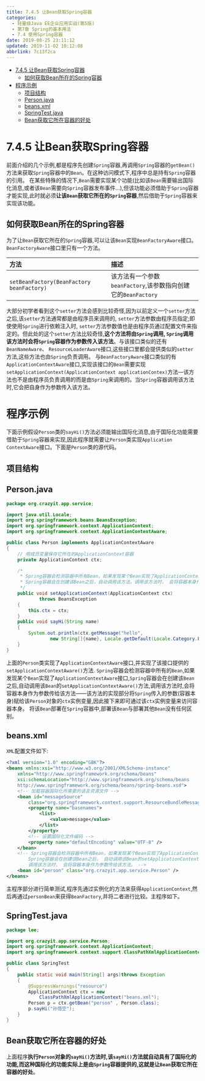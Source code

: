 ```yaml
---
title: 7.4.5 让Bean获取Spring容器
categories: 
  - 轻量级Java EE企业应用实战(第5版)
  - 第7章 Spring的基本用法
  - 7.4 使用Spring容器
date: 2019-08-25 23:11:12
updated: 2019-11-02 10:12:08
abbrlink: 7c13f2ca
---
```

<div id='my_toc'>

- [7.4.5 让Bean获取Spring容器](/JavaReadingNotes/7c13f2ca/#7-4-5-让Bean获取Spring容器)
    - [如何获取Bean所在的Spring容器](/JavaReadingNotes/7c13f2ca/#如何获取Bean所在的Spring容器)
- [程序示例](/JavaReadingNotes/7c13f2ca/#程序示例)
    - [项目结构](/JavaReadingNotes/7c13f2ca/#项目结构)
    - [Person.java](/JavaReadingNotes/7c13f2ca/#Person-java)
    - [beans.xml](/JavaReadingNotes/7c13f2ca/#beans-xml)
    - [SpringTest.java](/JavaReadingNotes/7c13f2ca/#SpringTest-java)
    - [Bean获取它所在容器的好处](/JavaReadingNotes/7c13f2ca/#Bean获取它所在容器的好处)

</div>
<!--more-->
<script>if (navigator.platform.toLowerCase() == 'win32'){document.getElementById('my_toc').style.display = 'none';}</script>

<!--end-->
<!--SSTStart-->
# 7.4.5 让Bean获取Spring容器 #
前面介绍的几个示例,都是程序先创建`Spring`容器,再调用`Spring`容器的`getBean()`方法来获取`Spring`容器中的`Bean`。在这种访问模式下,程序中总是持有`Spring`容器的引用。
在某些特殊的情况下,`Bean`需要实现某个功能(比如该`Bean`需要输出国际化消息,或者该`Bean`需要向`Spring`容器发布事件…),但该功能必须借助于`Spring`容器才能实现,此时就必须**让该`Bean`获取它所在的`Spring`容器**,然后借助于`Spring`容器来实现该功能。
## 如何获取Bean所在的Spring容器 ##
为了让`Bean`获取它所在的`Spring`容器,可以让该`Bean`实现`BeanFactoryAware`接口。`BeanFactoryAware`接口里只有一个方法。

|方法|描述|
|:---|:---|
|`setBeanFactory(BeanFactory beanFactory)`|该方法有一个参数`beanFactory`,该参数指向创建它的`BeanFactory`|
大部分初学者看到这个`setter`方法会感到比较奇怪,因为以前定义一个`setter`方法之后,该`setter`方法通常都是由程序员来调用的, `setter`方法参数由程序员指定;即使使用`Spring`进行依赖注入时, `setter`方法参数值也是由程序员通过配置文件来指定的。但此处的这个`setter`方法比较奇怪,**这个方法将由`Spring`调用, `Spring`调用该方法时会将`Spring`容器作为参数传入该方法**。与该接口类似的还有`BeanNameAware`、 `ResourceLoaderAware`接口,这些接口里都会提供类似的`setter`方法,这些方法也由`Spring`负责调用。
与`BeanFactoryAware`接口类似的有`ApplicationContextAware`接口,实现该接口的`Bean`需要实现`setApplicationContext(ApplicationContext applicationContex)`方法—该方法也不是由程序员负责调用的而是由`Spring`来调用的。当`Spring`容器调用该方法时,它会把自身作为参数传入该方法。
# 程序示例 #
下面示例假设`Person`类的`sayHi()`方法必须能输出国际化消息,由于国际化功能需要借助于`Spring`容器来实现,因此程序就需要让`Person`类实现`Application ContextAware`接口。下面是`Person`类的源代码。
## 项目结构 ##
## Person.java ##
```java
package org.crazyit.app.service;

import java.util.Locale;
import org.springframework.beans.BeansException;
import org.springframework.context.ApplicationContext;
import org.springframework.context.ApplicationContextAware;

public class Person implements ApplicationContextAware
{
	// 用成员变量保存它所在的ApplicationContext容器
	private ApplicationContext ctx;

	/*
	 * Spring容器会检测容器中所有Bean，如果发现某个Bean实现了ApplicationContextAware接口，
	 * Spring容器会在创建该Bean之后，自动调用该方法，调用该方法时， 会将容器本身作为参数传给该方法。
	 */
	public void setApplicationContext(ApplicationContext ctx)
			throws BeansException
	{
		this.ctx = ctx;
	}
	public void sayHi(String name)
	{
		System.out.println(ctx.getMessage("hello", 
                new String[]{name}, Locale.getDefault(Locale.Category.FORMAT)));
	}
}
```
上面的`Person`类实现了`ApplicationContextAware`接口,并实现了该接口提供的`setApplicationContextAware()`方法.
`Spring`容器会检测容器中所有的`Bean`,如果发现某个`Bean`实现了`ApplicationContextAware`接口,`Spring`容器会在创建该`Bean`之后,自动调用该`Bean`的`setApplicationContextAware()`方法,调用该方法时,会将容器本身作为参数传给该方法——该方法的实现部分将`Spring`传入的参数(容器本身)赋给该`Person`对象的`ctx`实例变量,因此接下来即可通过该`ctx`实例变量来访问容器本身。
将该`Bean`部署在`Spring`容器中,部署该`Bean`与部署其他`Bean`没有任何区别。
## beans.xml ##
`XML`配置文件如下:
```xml
<?xml version="1.0" encoding="GBK"?>
<beans xmlns:xsi="http://www.w3.org/2001/XMLSchema-instance"
    xmlns="http://www.springframework.org/schema/beans"
    xsi:schemaLocation="http://www.springframework.org/schema/beans
	http://www.springframework.org/schema/beans/spring-beans.xsd">
    <!-- 加载容器国际化所需要的语言资源文件 -->
    <bean id="messageSource"
        class="org.springframework.context.support.ResourceBundleMessageSource">
        <property name="basenames">
            <list>
                <value>message</value>
            </list>
        </property>
        <!-- 设置国际化文件编码 -->
        <property name="defaultEncoding" value="UTF-8" />
    </bean>
    <!-- Spring容器会检测容器中所有Bean，如果发现某个Bean实现了ApplicationContextAware接口，
        Spring容器会在创建该Bean之后， 自动调用该Bean的setApplicationContext()方法，
        调用该方法时， 会将容器本身作为参数传给该方法。 -->
    <bean id="person" class="org.crazyit.app.service.Person" />
</beans>
```
主程序部分进行简单测试,程序先通过实例化的方法来获得`ApplicationContext`,然后再通过`personBean`来获得`BeanFactory`,并将二者进行比较。主程序如下。
## SpringTest.java ##
```java
package lee;

import org.crazyit.app.service.Person;
import org.springframework.context.ApplicationContext;
import org.springframework.context.support.ClassPathXmlApplicationContext;

public class SpringTest
{
	public static void main(String[] args)throws Exception
	{
		@SuppressWarnings("resource")
		ApplicationContext ctx = new
			ClassPathXmlApplicationContext("beans.xml");
		Person p = ctx.getBean("person" , Person.class);
		p.sayHi("孙悟空");
	}
}
```
## Bean获取它所在容器的好处 ##
上面程序**执行`Person`对象的`sayHi()`方法时,该`sayHi()`方法就自动具有了国际化的功能,而这种国际化的功能实际上是由`Spring`容器提供的,这就是让`Bean`获取它所在容器的好处**。
<!--SSTStop-->

